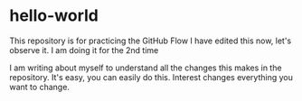 # hello-world
This repository is for practicing the GitHub Flow
I have edited this now, let's observe it.
I am doing it for the 2nd time

I am writing about myself to understand all the changes this makes in the repository. It's easy, you can easily do this. Interest changes everything you want to change.
